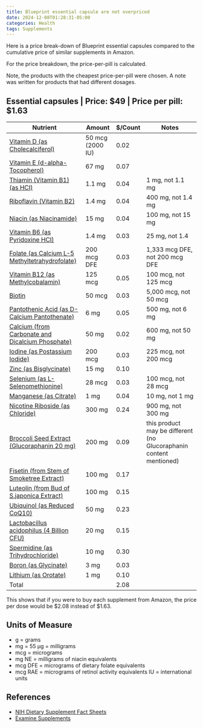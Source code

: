 ```yaml
---
title: Blueprint essential capsule are not overpriced
date: 2024-12-08T01:28:31-05:00
categories: Health
tags: Supplements
---
```


Here is a price break-down of Blueprint essential capsules compared to the cumulative price of
similar supplements in Amazon.

For the price breakdown, the price-per-pill is calculated.

Note, the products with the cheapest price-per-pill were chosen. A note was
written for products that had different dosages.

## Essential capsules | Price: \$49 | Price per pill: \$1.63

| Nutrient                                           | Amount           | \$/Count | Notes                                                              |
| -------------------------------------------------- | ---------------- | -------- | ------------------------------------------------------------------ |
| [Vitamin D (as Cholecalciferol)]                   | 50 mcg (2000 IU) | 0.02     |                                                                    |
| [Vitamin E (d-alpha-Tocopherol)]                   | 67 mg            | 0.07     |                                                                    |
| [Thiamin (Vitamin B1) (as HCI)]                    | 1.1 mg           | 0.04     | 1 mg, not 1.1 mg                                                   |
| [Riboflavin (Vitamin B2)]                          | 1.4 mg           | 0.04     | 400 mg, not 1.4 mg                                                 |
| [Niacin (as Niacinamide)]                          | 15 mg            | 0.04     | 100 mg, not 15 mg                                                  |
| [Vitamin B6 (as Pyridoxine HCI)]                   | 1.4 mg           | 0.03     | 25 mg, not 1.4                                                     |
| [Folate (as Calcium L-5 Methyltetrahydrofolate)]   | 200 mcg DFE      | 0.03     | 1,333 mcg DFE, not 200 mcg DFE                                     |
| [Vitamin B12 (as Methylcobalamin)]                 | 125 mcg          | 0.05     | 100 mcg, not 125 mcg                                               |
| [Biotin]                                           | 50 mcg           | 0.03     | 5,000 mcg, not 50 mcg                                              |
| [Pantothenic Acid (as D-Calcium Pantothenate)]     | 6 mg             | 0.05     | 500 mg, not 6 mg                                                   |
| [Calcium (from Carbonate and Dicalcium Phosphate)] | 50 mg            | 0.02     | 600 mg, not 50 mg                                                  |
| [Iodine (as Postassium Iodide)]                    | 200 mcg          | 0.03     | 225 mcg, not 200 mcg                                               |
| [Zinc (as Bisglycinate)]                           | 15 mg            | 0.10     |
| [Selenium (as L-Selenomethionine)]                 | 28 mcg           | 0.03     | 100 mcg, not 28 mcg                                                |
| [Manganese (as Citrate)]                           | 1 mg             | 0.04     | 10 mg, not 1 mg                                                    |
| [Nicotine Riboside (as Chloride)]                  | 300 mg           | 0.24     | 900 mg, not 300 mg                                                 |
| [Broccoli Seed Extract (Glucoraphanin 20 mg)]      | 200 mg           | 0.09     | this product may be different (no Glucoraphanin content mentioned) |
| [Fisetin (from Stem of Smoketree Extract)]         | 100 mg           | 0.17     |                                                                    |
| [Luteolin (from Bud of S.japonica Extract)]        | 100 mg           | 0.15     |                                                                    |
| [Ubiquinol (as Reduced CoQ10)]                     | 50 mg            | 0.23     |                                                                    |
| [Lactobacillus acidophilus (4 Billion CFU)]        | 20 mg            | 0.15     |                                                                    |
| [Spermidine (as Trihydrochloride)]                 | 10 mg            | 0.30     |                                                                    |
| [Boron (as Glycinate)]                             | 3 mg             | 0.03     |                                                                    |
| [Lithium (as Orotate)]                             | 1 mg             | 0.10     |                                                                    |
| Total                                              |                  | 2.08     |                                                                    |

This shows that if you were to buy each supplement from Amazon, the price per
dose would be \$2.08 instead of \$1.63.

## Units of Measure

- g = grams
- mg = 55 µg = milligrams
- mcg = micrograms
- mg NE = milligrams of niacin equivalents
- mcg DFE = micrograms of dietary folate equivalents
- mcg RAE = micrograms of retinol activity equivalents IU = international units

[Vitamin D (as Cholecalciferol)]: https://www.amazon.com/Kirkland-Signature-Strength-Softgels-Healthcare/dp/B00EXPV502/ref=sr_1_5?sr=8-5
[Vitamin E (d-alpha-Tocopherol)]: https://www.amazon.com/Solgar-Vitamin-d-Alpha-Tocopherols-Softgels/dp/B00020IBR2/ref=sr_1_1?sr=8-1
[Thiamin (Vitamin B1) (as HCI)]: https://www.amazon.com/BULKSUPPLEMENTS-COM-Thiamine-HCl-Capsules-Supplement/dp/B0BQ4QX94B/ref=sr_1_6?rdc=1&sr=8-6
[Riboflavin (Vitamin B2)]: https://www.amazon.com/Vitamin-Tablets-Vegetarian-Riboflavin-Carlyle/dp/B09PMXYTCF/ref=sr_1_5?sr=8-5
[Niacin (as Niacinamide)]: https://www.amazon.com/Nutricost-Niacin-Vitamin-100mg-Capsules/dp/B08WYVC3ZH/ref=sr_1_2?sr=8-2
[Vitamin B6 (as Pyridoxine HCI)]: https://www.amazon.com/Carlyle-Vitamin-Tablets-Vegetarian-Supplement/dp/B0C2RCYH54/ref=sr_1_15?sr=8-15
[Folate (as Calcium L-5 Methyltetrahydrofolate)]: https://www.amazon.com/TOP-CARE-Folate-Dietary-Supplement/dp/B0CP1YM9KN/ref=sr_1_16?sr=8-16
[Vitamin B12 (as Methylcobalamin)]: https://www.amazon.com/Vitamin-Tablets-Essential-Supplement-Carlyle/dp/B0B64JX9M7/ref=sr_1_2?sr=8-2
[Biotin]: https://www.amazon.com/Bronson-Biotin-Supports-Healthy-Production/dp/B0BPYR14N6/ref=sr_1_7?sr=8-7
[Pantothenic Acid (as D-Calcium Pantothenate)]: https://www.amazon.com/Ingredients-Pantothenic-Supplement-Capsules-B-Complex/dp/B08MX59VV3/ref=sr_1_15?sr=8-15
[Calcium (from Carbonate and Dicalcium Phosphate)]: https://www.amazon.com/21st-Century-Calcium-Supplement-Count/dp/B00M5TZ1F8/ref=sr_1_11?rdc=1&sr=8-11
[Iodine (as Postassium Iodide)]: https://www.amazon.com/Tablets-Non-GMO-Traditional-Supplement-Carlyle/dp/B09H65DFYF/ref=sr_1_1?sr=8-1
[Zinc (as Bisglycinate)]: https://www.amazon.com/Jarrow-Formulas-Supports-Antioxidant-Protection/dp/B0001VKDDM/ref=sr_1_3?sr=8-3
[Selenium (as L-Selenomethionine)]: https://www.amazon.com/Selenium-100mcg-Tabs-Foods-Pack/dp/B0041U2Q66/ref=sr_1_9?sr=8-9
[Manganese (as Citrate)]: https://www.amazon.com/Source-Naturals-Manganese-Chelate-Supplement/dp/B000EQ2S28/ref=sr_1_4?sr=8-4
[Nicotine Riboside (as Chloride)]: https://www.amazon.com/WindBoss-Nicotinamide-Supplement-Alternative-Anti-Aging/dp/B0DFWCN47B/ref=sr_1_2?sr=8-2
[Broccoli Seed Extract (Glucoraphanin 20 mg)]: https://www.amazon.com/Brieofood-Broccoli-Sprout-Extract-Serving/dp/B0BRNVGWN8/ref=sr_1_10?rdc=1&sr=8-10
[Fisetin (from Stem of Smoketree Extract)]: https://www.amazon.com/Supplement-Vegetarian-Bioflavonoid-Polyphenols-Succedanea/dp/B0B4GMMLPR/ref=sr_1_5?sr=8-5
[Luteolin (from Bud of S.japonica Extract)]: https://www.amazon.com/Double-Wood-Supplements-Manufactured-Cardiovascular/dp/B0B355TDL1/ref=sr_1_2?rdc=1&sr=8-2
[Ubiquinol (as Reduced CoQ10)]: https://www.amazon.com/Healthy-Origins-Ubiquinol-Non-GMO-Count/dp/B00B0YQ6S0/ref=sr_1_6?sr=8-6
[Lactobacillus acidophilus (4 Billion CFU)]: https://www.amazon.com/Supplements-Acidophilus-Probiotic-Verified-Capsules/dp/B0013OQI7G/ref=sr_1_6?rdc=1&sr=8-6
[Spermidine (as Trihydrochloride)]: https://www.amazon.com/Spermidine-10mg-99-Capsules-Supplements/dp/B09NP4MPQB/ref=sr_1_fkmr0_1?sr=8-1-fkmr0
[Boron (as Glycinate)]: https://www.amazon.com/Supplement-Vegetarian-Capsules-Piping-Rock/dp/B09R2FZYX2/ref=sr_1_10?sr=8-10
[Lithium (as Orotate)]: https://www.amazon.com/Life-Extension-Vegetarian-Capsules-02403/dp/B088KQFT74/ref=sr_1_2?rdc=1&sr=8-2

## References

- [NIH Dietary Supplement Fact Sheets](https://ods.od.nih.gov/factsheets/list-all/)
- [Examine Supplements](https://examine.com/supplements/)
